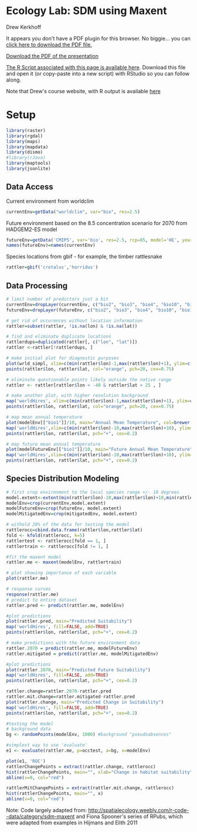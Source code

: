 # Ecology Lab: SDM using Maxent
Drew Kerkhoff  
 


<div>
<object data="3_6_assets/BIENWorkshopEducation.pdf" type="application/pdf" width="100%" height="670px"> 
  <p>It appears you don't have a PDF plugin for this browser.
   No biggie... you can <a href="3_6_assets/BIENWorkshopEducation.pdf">click here to
  download the PDF file.</a></p>  
 </object>
 </div>
 
 <p><a href="3_6_assets/BIENWorkshopEducation.pdf">Download the PDF of the presentation</a></p>  

[<i class="fa fa-file-code-o fa-3x" aria-hidden="true"></i> The R Script associated with this page is available here](3_6_Teaching_Ecoinformatics.R).  Download this file and open it (or copy-paste into a new script) with RStudio so you can follow along.

Note that Drew's course website, with R output is available [here](http://www.rpubs.com/kerkhoffa/SDMMaxent)

# Setup

```r
library(raster)
library(rgdal)
library(maps)
library(mapdata)
library(dismo)  
#library(rJava)  
library(maptools)
library(jsonlite)
```
## Data Access
Current environment from worldclim

```r
currentEnv=getData("worldclim", var="bio", res=2.5)
```
Future environment based on the 8.5 concentration scenario for 2070 from HADGEM2-ES model


```r
futureEnv=getData('CMIP5', var='bio', res=2.5, rcp=85, model='HE', year=70)
names(futureEnv)=names(currentEnv)
```

Species locations from gbif - for example, the timber rattlesnake

```r
rattler=gbif('crotalus','horridus')
```
## Data Processing

```r
# limit number of predictors just a bit
currentEnv=dropLayer(currentEnv, c("bio2", "bio3", "bio4", "bio10", "bio11", "bio13", "bio14", "bio15"))
futureEnv=dropLayer(futureEnv, c("bio2", "bio3", "bio4", "bio10", "bio11", "bio13", "bio14", "bio15"))

# get rid of occurences without location information
rattler=subset(rattler, !is.na(lon) & !is.na(lat))

# find and eliminate duplicate locations
rattlerdups=duplicated(rattler[, c("lon", "lat")])
rattler <-rattler[!rattlerdups, ]

# make initial plot for diagnostic purposes
plot(wrld_simpl, xlim=c(min(rattler$lon)-1,max(rattler$lon)+1), ylim=c(min(rattler$lat)-1,max(rattler$lat)+1), axes=TRUE, col="light yellow")
points(rattler$lon, rattler$lat, col="orange", pch=20, cex=0.75)

# eliminate questionable points likely outside the native range
rattler <- rattler[rattler$lon < -40 & rattler$lat > 25 , ]

# make another plot, with higher resolution background
map('worldHires', xlim=c(min(rattler$lon)-1,max(rattler$lon)+1), ylim=c(min(rattler$lat)-1,max(rattler$lat)+1), fill=TRUE, col="light yellow")
points(rattler$lon, rattler$lat, col="orange", pch=20, cex=0.75)

# map mean annual temperature
plot(modelEnv[["bio1"]]/10, main="Annual Mean Temperature", col=brewer.pal(50,"RdYlBu"))
map('worldHires',xlim=c(min(rattler$lon)-10,max(rattler$lon)+10), ylim=c(min(rattler$lat)-10,max(rattler$lat)+10), fill=FALSE, add=TRUE)
points(rattler$lon, rattler$lat, pch="+", cex=0.2)

# map future mean annual temperature
plot(modelFutureEnv[["bio1"]]/10, main="Future Annual Mean Temperature")
map('worldHires',xlim=c(min(rattler$lon)-10,max(rattler$lon)+10), ylim=c(min(rattler$lat)-10,max(rattler$lat)+10), fill=FALSE, add=TRUE)
points(rattler$lon, rattler$lat, pch="+", cex=0.2)
```
 
## Species Distribution Modeling


```r
# first crop environment to the local species range +/- 10 degrees
model.extent<-extent(min(rattler$lon)-10,max(rattler$lon)+10,min(rattler$lat)-10,max(rattler$lat)+10)
modelEnv=crop(currentEnv,model.extent)
modelFutureEnv=crop(futureEnv, model.extent)
modelMitigatedEnv=crop(mitigatedEnv, model.extent)

# withold 20% of the data for testing the model
rattlerocc=cbind.data.frame(rattler$lon,rattler$lat)
fold <- kfold(rattlerocc, k=5)
rattlertest <- rattlerocc[fold == 1, ]
rattlertrain <- rattlerocc[fold != 1, ]

#fit the maxent model
rattler.me <- maxent(modelEnv, rattlertrain)

# plot showing importance of each variable
plot(rattler.me)

# response curves
response(rattler.me)
# predict to entire dataset
rattler.pred <- predict(rattler.me, modelEnv)

#plot predictions
plot(rattler.pred, main="Predicted Suitability")
map('worldHires', fill=FALSE, add=TRUE)
points(rattler$lon, rattler$lat, pch="+", cex=0.2)
```


```r
# make predictions with the future environment data
rattler.2070 = predict(rattler.me, modelFutureEnv)
rattler.mitigated = predict(rattler.me, modelMitigatedEnv)

#plot predictions
plot(rattler.2070, main="Predicted Future Suitability")
map('worldHires', fill=FALSE, add=TRUE)
points(rattler$lon, rattler$lat, pch="+", cex=0.2)

rattler.change=rattler.2070-rattler.pred
rattler.mit.change=rattler.mitigated-rattler.pred
plot(rattler.change, main="Predicted Change in Suitability")
map('worldHires', fill=FALSE, add=TRUE)
points(rattler$lon, rattler$lat, pch="+", cex=0.2)
```


```r
#testing the model
# background data
bg <- randomPoints(modelEnv, 1000) #background "pseudoabsences"

#simplest way to use 'evaluate'
e1 <- evaluate(rattler.me, p=occtest, a=bg, x=modelEnv)

plot(e1, 'ROC')
rattlerChangePoints = extract(rattler.change, rattlerocc)
hist(rattlerChangePoints, main="", xlab="Change in habitat suitability")
abline(v=0, col="red")

rattlerMitChangePoints = extract(rattler.mit.change, rattlerocc)
hist(rattlerChangePoints, main="", x)
abline(v=0, col="red")
```
Note: Code largely adapted from:
http://spatialecology.weebly.com/r-code--data/category/sdm-maxent
and Fiona Spooner's series of RPubs, which were adapted
from examples in Hijmans and Elith 2011
